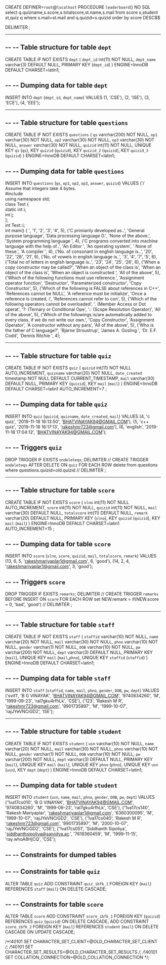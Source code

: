 CREATE DEFINER=`root`@`localhost` PROCEDURE `leaderboard`()
    NO SQL
select q.quizname,s.score,s.totalscore,st.name,s.mail from score s,student st,quiz q where s.mail=st.mail and q.quizid=s.quizid order by score DESC$$

DELIMITER ;

-- --------------------------------------------------------

--
-- Table structure for table `dept`
--

CREATE TABLE IF NOT EXISTS `dept` (
  `dept_id` int(11) NOT NULL,
  `dept_name` varchar(3) DEFAULT NULL,
  PRIMARY KEY (`dept_id`)
) ENGINE=InnoDB DEFAULT CHARSET=latin1;

--
-- Dumping data for table `dept`
--

INSERT INTO `dept` (`dept_id`, `dept_name`) VALUES
(1, 'CSE'),
(2, 'ISE'),
(3, 'ECE'),
(4, 'EEE');

-- --------------------------------------------------------

--
-- Table structure for table `questions`
--

CREATE TABLE IF NOT EXISTS `questions` (
  `qs` varchar(200) NOT NULL,
  `op1` varchar(30) NOT NULL,
  `op2` varchar(30) NOT NULL,
  `op3` varchar(30) NOT NULL,
  `answer` varchar(30) NOT NULL,
  `quizid` int(11) NOT NULL,
  UNIQUE KEY `qs` (`qs`),
  KEY `quizid` (`quizid`),
  KEY `quizid_2` (`quizid`),
  KEY `quizid_3` (`quizid`)
) ENGINE=InnoDB DEFAULT CHARSET=latin1;

--
-- Dumping data for table `questions`
--

INSERT INTO `questions` (`qs`, `op1`, `op2`, `op3`, `answer`, `quizid`) VALUES
('/ Assume that integers take 4 bytes.<br>  #include<iostream> <br>    using namespace std; <br>       class Test  { <br>   static int i;<br>    int j;<br>  }; <br>    int Test::i; <br>    int main() { ', '1', '2', '3', '4', 5),
('C primiarily developed as..', 'General purpose language', 'Data processing language D.', 'None of the above.', 'System programming language  ', 4),
('C programs converted into machine language with the help of..', 'An Editor  ', 'An operating system', ' None of these.', 'A compiler  ', 4),
('No. of consonant in english language is..', '20', '22', '28', '21', 6),
('No. of vowels in english language is..', '3', '4', '7', '5', 6),
('Total no of letters in english language is..', '23', '24', '25', '26', 6),
('When a copy constructor may be called?', 'When an object of the class is', 'When an object of the class is', 'When an object is constructed ', 'All of the above', 5),
('Which of the following functions must use reference.', 'Assignment operator function', 'Destructor', 'Parameterized constructor', 'Copy Constructor', 5),
('Which of the following is FALSE about references in C++', 'References cannot be NULL', 'A reference must be initialize', 'Once a reference is created, i', 'References cannot refer to con', 5),
('Which of the following operators cannot be overloaded', '. (Member Access or Dot operat', '?: (Ternary or Conditional Ope', ':: (Scope Resolution Operator)', 'All of the above', 5),
('Which of the followings is/are automatically added to every class, if we do not write our own.', 'Copy Constructor', 'Assignment Operator', 'A constructor without any para', 'All of the above', 5),
('Who is the father of C language?', 'Bjarne Stroustrup', 'James A. Gosling  ', 'Dr. E.F. Codd', 'Dennis Ritchie  ', 4);

-- --------------------------------------------------------

--
-- Table structure for table `quiz`
--

CREATE TABLE IF NOT EXISTS `quiz` (
  `quizid` int(11) NOT NULL AUTO_INCREMENT,
  `quizname` varchar(20) NOT NULL,
  `date_created` timestamp NOT NULL DEFAULT CURRENT_TIMESTAMP,
  `mail` varchar(30) DEFAULT NULL,
  PRIMARY KEY (`quizid`),
  KEY `mail` (`mail`)
) ENGINE=InnoDB  DEFAULT CHARSET=latin1 AUTO_INCREMENT=7 ;

--
-- Dumping data for table `quiz`
--

INSERT INTO `quiz` (`quizid`, `quizname`, `date_created`, `mail`) VALUES
(4, 'c quiz', '2019-11-18 16:13:50', 'BHATVINAYAK94@GMAIL.COM'),
(5, 'c++ quiz', '2019-11-18 16:17:13', 'rakeshmr723@gmail.com'),
(6, 'english', '2019-11-18 17:04:12', 'BHATVINAYAK94@GMAIL.COM');

--
-- Triggers `quiz`
--
DROP TRIGGER IF EXISTS `ondeleteqs`;
DELIMITER //
CREATE TRIGGER `ondeleteqs` AFTER DELETE ON `quiz`
 FOR EACH ROW delete from questions where questions.quizid=old.quizid
//
DELIMITER ;

-- --------------------------------------------------------

--
-- Table structure for table `score`
--

CREATE TABLE IF NOT EXISTS `score` (
  `slno` int(11) NOT NULL AUTO_INCREMENT,
  `score` int(11) NOT NULL,
  `quizid` int(11) NOT NULL,
  `mail` varchar(30) DEFAULT NULL,
  `totalscore` int(11) DEFAULT NULL,
  `remark` varchar(20) DEFAULT NULL,
  PRIMARY KEY (`slno`),
  KEY `quizid` (`quizid`),
  KEY `mail` (`mail`)
) ENGINE=InnoDB  DEFAULT CHARSET=latin1 AUTO_INCREMENT=15 ;

--
-- Dumping data for table `score`
--

INSERT INTO `score` (`slno`, `score`, `quizid`, `mail`, `totalscore`, `remark`) VALUES
(13, 6, 5, 'rakeshmariyaplar1@gmail.com', 6, 'good'),
(14, 2, 4, 'rakeshmariyaplar1@gmail.com', 3, 'good');

--
-- Triggers `score`
--
DROP TRIGGER IF EXISTS `remarks`;
DELIMITER //
CREATE TRIGGER `remarks` BEFORE INSERT ON `score`
 FOR EACH ROW set NEW.remark = if(NEW.score = 0, 'bad', 'good')
//
DELIMITER ;

-- --------------------------------------------------------

--
-- Table structure for table `staff`
--

CREATE TABLE IF NOT EXISTS `staff` (
  `staffid` varchar(10) NOT NULL,
  `name` varchar(20) NOT NULL,
  `mail` varchar(30) NOT NULL,
  `phno` varchar(10) NOT NULL,
  `gender` varchar(1) NOT NULL,
  `DOB` varchar(10) NOT NULL,
  `pw` varchar(200) NOT NULL,
  `dept` varchar(3) DEFAULT NULL,
  PRIMARY KEY (`mail`),
  UNIQUE KEY `mail` (`mail`,`phno`),
  UNIQUE KEY `staffid` (`staffid`)
) ENGINE=InnoDB DEFAULT CHARSET=latin1;

--
-- Dumping data for table `staff`
--

INSERT INTO `staff` (`staffid`, `name`, `mail`, `phno`, `gender`, `DOB`, `pw`, `dept`) VALUES
('svit1', 'B G VINAYAK', 'BHATVINAYAK94@GMAIL.COM', '9740834260', 'M', '1999-09-23', 'ral7gku4rfhLk', 'CSE'),
('123', 'Rakesh M R', 'rakeshmr723@gmail.com', '9901735897', 'M', '1999-10-07', 'rajJYeVNCiGD2', 'ISE');

-- --------------------------------------------------------

--
-- Table structure for table `student`
--

CREATE TABLE IF NOT EXISTS `student` (
  `usn` varchar(10) NOT NULL,
  `name` varchar(20) NOT NULL,
  `mail` varchar(30) NOT NULL,
  `phno` varchar(10) NOT NULL,
  `gender` varchar(1) NOT NULL,
  `DOB` varchar(10) NOT NULL,
  `pw` varchar(200) NOT NULL,
  `dept` varchar(3) DEFAULT NULL,
  PRIMARY KEY (`mail`),
  UNIQUE KEY `mail` (`mail`),
  UNIQUE KEY `phno` (`phno`),
  UNIQUE KEY `usn` (`usn`),
  KEY `dept` (`dept`)
) ENGINE=InnoDB DEFAULT CHARSET=latin1;

--
-- Dumping data for table `student`
--

INSERT INTO `student` (`usn`, `name`, `mail`, `phno`, `gender`, `DOB`, `pw`, `dept`) VALUES
('1va17cs010', 'B G VINAYAK', 'BHATVINAYAK94@GMAIL.COM', '9740834260', 'M', '1999-09-23', 'ral7gku4rfhLk', 'CSE'),
('1va17cs140', 'Rakesh Mariyaplar', 'rakeshmariyaplar1@gmail.com', '6360300095', 'M', '1999-10-07', 'rajJYeVNCiGD2', 'CSE'),
('1va17cs040', 'Rakesh M R', 'rakeshmr723@gmail.com', '9901735897', 'M', '2000-10-07', 'rajJYeVNCiGD2', 'CSE'),
('1va17cs051', 'Siddhanth Sipoliya', 'siddhanthsipoliya@saividya.ac.', '7619360459', 'M', '1999-11-15', 'ray.whoA8HjCQ', 'CSE');

--
-- Constraints for dumped tables
--

--
-- Constraints for table `quiz`
--
ALTER TABLE `quiz`
  ADD CONSTRAINT `quiz_ibfk_1` FOREIGN KEY (`mail`) REFERENCES `staff` (`mail`) ON DELETE CASCADE;

--
-- Constraints for table `score`
--
ALTER TABLE `score`
  ADD CONSTRAINT `score_ibfk_1` FOREIGN KEY (`quizid`) REFERENCES `quiz` (`quizid`) ON DELETE CASCADE,
  ADD CONSTRAINT `score_ibfk_2` FOREIGN KEY (`mail`) REFERENCES `student` (`mail`) ON DELETE CASCADE ON UPDATE CASCADE;

/*!40101 SET CHARACTER_SET_CLIENT=@OLD_CHARACTER_SET_CLIENT */;
/*!40101 SET CHARACTER_SET_RESULTS=@OLD_CHARACTER_SET_RESULTS */;
/*!40101 SET COLLATION_CONNECTION=@OLD_COLLATION_CONNECTION */;
